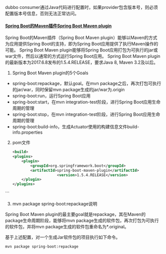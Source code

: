 dubbo consumer通过Java代码进行配置时，如果provider包含版本号，则必须配置版本号信息，否则无法正常访问。

#### [Spring Boot的Maven插件Spring Boot Maven plugin](https://blog.csdn.net/crazy__qu/article/details/79110269)

Spring Boot的Maven插件（Spring Boot Maven plugin）能够以Maven的方式为应用提供Spring Boot的支持，即为Spring Boot应用提供了执行Maven操作的可能。
Spring Boot Maven plugin能够将Spring Boot应用打包为可执行的jar或war文件，然后以通常的方式运行Spring Boot应用。
Spring Boot Maven plugin的最新版本为2017.6.8发布的1.5.4.RELEASE，要求Java 8, Maven 3.2及以后。


1. Spring Boot Maven plugin的5个Goals

 * spring-boot:repackage，默认goal。在mvn package之后，再次打包可执行的jar/war，同时保留mvn package生成的jar/war为.origin
 * spring-boot:run，运行Spring Boot应用
 * spring-boot:start，在mvn integration-test阶段，进行Spring Boot应用生命周期的管理
 * spring-boot:stop，在mvn integration-test阶段，进行Spring Boot应用生命周期的管理
 * spring-boot:build-info，生成Actuator使用的构建信息文件build-info.properties

2. pom文件

	```xml
	<build>  
    <plugins>  
        <plugin>  
            <groupId>org.springframework.boot</groupId>  
            <artifactId>spring-boot-maven-plugin</artifactId>  
                        <version>1.5.4.RELEASE</version>  
        </plugin>  
    </plugins>  
</build>
	```

3. mvn package spring-boot:repackage说明

 Spring Boot Maven plugin的最主要goal就是repackage，其在Maven的package生命周期阶段，能够将mvn package生成的软件包，再次打包为可执行的软件包，并将mvn package生成的软件包重命名为*.original。

 基于上述配置，对一个生成Jar软件包的项目执行如下命令。

 `mvn package spring-boot:repackage  `